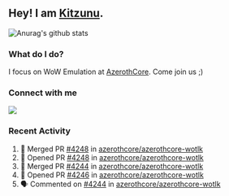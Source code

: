 ## Hey! I am [Kitzunu](https://Github.com/Kitzunu).

![Anurag's github stats](https://github-readme-stats.kitzunu.vercel.app/api?username=Kitzunu&show_icons=true)

### What do I do?

I focus on WoW Emulation at [AzerothCore](https://Github.com/AzerothCore). Come join us ;)

### Connect with me
[![](https://img.shields.io/badge/AzerothCore%20Discord-Connect%20with%20me!-green)](https://discord.com/invite/gkt4y2x)

### Recent Activity

<!--START_SECTION:activity-->
1. 🎉 Merged PR [#4248](https://github.com/azerothcore/azerothcore-wotlk/pull/4248) in [azerothcore/azerothcore-wotlk](https://github.com/azerothcore/azerothcore-wotlk)
2. 💪 Opened PR [#4248](https://github.com/azerothcore/azerothcore-wotlk/pull/4248) in [azerothcore/azerothcore-wotlk](https://github.com/azerothcore/azerothcore-wotlk)
3. 🎉 Merged PR [#4244](https://github.com/azerothcore/azerothcore-wotlk/pull/4244) in [azerothcore/azerothcore-wotlk](https://github.com/azerothcore/azerothcore-wotlk)
4. 💪 Opened PR [#4246](https://github.com/azerothcore/azerothcore-wotlk/pull/4246) in [azerothcore/azerothcore-wotlk](https://github.com/azerothcore/azerothcore-wotlk)
5. 🗣 Commented on [#4244](https://github.com/azerothcore/azerothcore-wotlk/issues/4244) in [azerothcore/azerothcore-wotlk](https://github.com/azerothcore/azerothcore-wotlk)
<!--END_SECTION:activity-->
